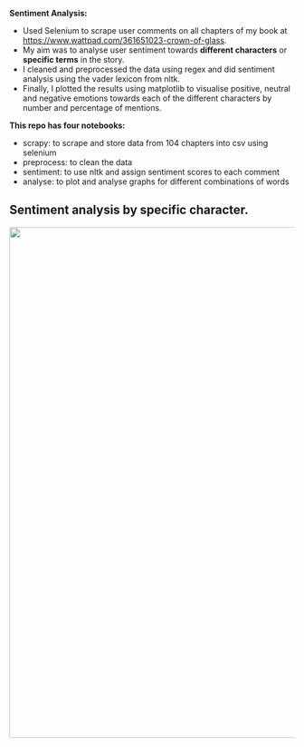 **Sentiment Analysis:**
- Used Selenium to scrape user comments on all chapters of my book at https://www.wattpad.com/361651023-crown-of-glass. 
- My aim was to analyse user sentiment towards **different characters** or **specific terms** in the story. 
- I cleaned and preprocessed the data using regex and did sentiment analysis using the vader lexicon from nltk. 
- Finally, I plotted the results using matplotlib to visualise positive, neutral and negative emotions towards each of the different characters by number and percentage of mentions.

**This repo has four notebooks:**
- scrapy: to scrape and store data from 104 chapters into csv using selenium
- preprocess: to clean the data
- sentiment: to use nltk and assign sentiment scores to each comment
- analyse: to plot and analyse graphs for different combinations of words

<h2>Sentiment analysis by specific character.</h2>
<div align="center">
  <img src="https://github.com/rubyruins/characterwise-user-sentiment/blob/master/screenshots/1.PNG" width="900"> &nbsp;
</div>
